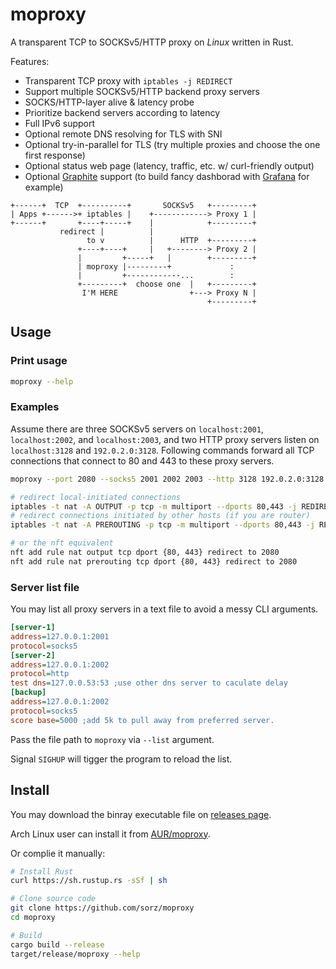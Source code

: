 # moproxy

A transparent TCP to SOCKSv5/HTTP proxy on *Linux* written in Rust.

Features:

 * Transparent TCP proxy with `iptables -j REDIRECT`
 * Support multiple SOCKSv5/HTTP backend proxy servers
 * SOCKS/HTTP-layer alive & latency probe
 * Prioritize backend servers according to latency
 * Full IPv6 support
 * Optional remote DNS resolving for TLS with SNI
 * Optional try-in-parallel for TLS (try multiple proxies and choose the one
   first response)
 * Optional status web page (latency, traffic, etc. w/ curl-friendly output)
 * Optional [Graphite](https://graphite.readthedocs.io/) support
   (to build fancy dashborad with [Grafana](https://grafana.com/) for example)

```
+------+  TCP  +----------+       SOCKSv5   +---------+
| Apps +------>+ iptables |    +------------> Proxy 1 |
+------+       +----+-----+    |            +---------+
           redirect |          |
                 to v          |      HTTP  +---------+
               +----+----+     |   +--------> Proxy 2 |
               |         +-----+   |        +---------+
               | moproxy |---------+             :
               |         +------------...        :
               +---------+  choose one  |   +---------+
                I'M HERE                +---> Proxy N |
                                            +---------+
```

## Usage

### Print usage
```bash
moproxy --help
```
### Examples

Assume there are three SOCKSv5 servers on `localhost:2001`, `localhost:2002`,
and `localhost:2003`, and two HTTP proxy servers listen on `localhost:3128`
and `192.0.2.0:3128`.
Following commands forward all TCP connections that connect to 80 and 443 to
these proxy servers.

```bash
moproxy --port 2080 --socks5 2001 2002 2003 --http 3128 192.0.2.0:3128

# redirect local-initiated connections
iptables -t nat -A OUTPUT -p tcp -m multiport --dports 80,443 -j REDIRECT --to-port 2080
# redirect connections initiated by other hosts (if you are router)
iptables -t nat -A PREROUTING -p tcp -m multiport --dports 80,443 -j REDIRECT --to-port 2080

# or the nft equivalent
nft add rule nat output tcp dport {80, 443} redirect to 2080
nft add rule nat prerouting tcp dport {80, 443} redirect to 2080
```

### Server list file
You may list all proxy servers in a text file to avoid a messy CLI arguments.

```ini
[server-1]
address=127.0.0.1:2001
protocol=socks5
[server-2]
address=127.0.0.1:2002
protocol=http
test dns=127.0.0.53:53 ;use other dns server to caculate delay
[backup]
address=127.0.0.1:2002
protocol=socks5
score base=5000 ;add 5k to pull away from preferred server.
```

Pass the file path to `moproxy` via `--list` argument.

Signal `SIGHUP` will tigger the program to reload the list.

## Install

You may download the binray executable file on
[releases page](https://github.com/sorz/moproxy/releases).

Arch Linux user can install it from
[AUR/moproxy](https://aur.archlinux.org/packages/moproxy/).

Or complie it manually:

```bash
# Install Rust
curl https://sh.rustup.rs -sSf | sh

# Clone source code
git clone https://github.com/sorz/moproxy
cd moproxy

# Build
cargo build --release
target/release/moproxy --help
```

